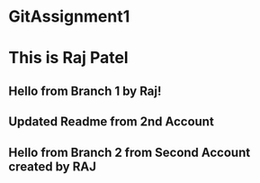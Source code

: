 # GitAssignment1
# This is Raj Patel

## Hello from Branch 1 by Raj!
## Updated Readme from 2nd Account

## Hello from Branch 2 from Second Account created by RAJ
